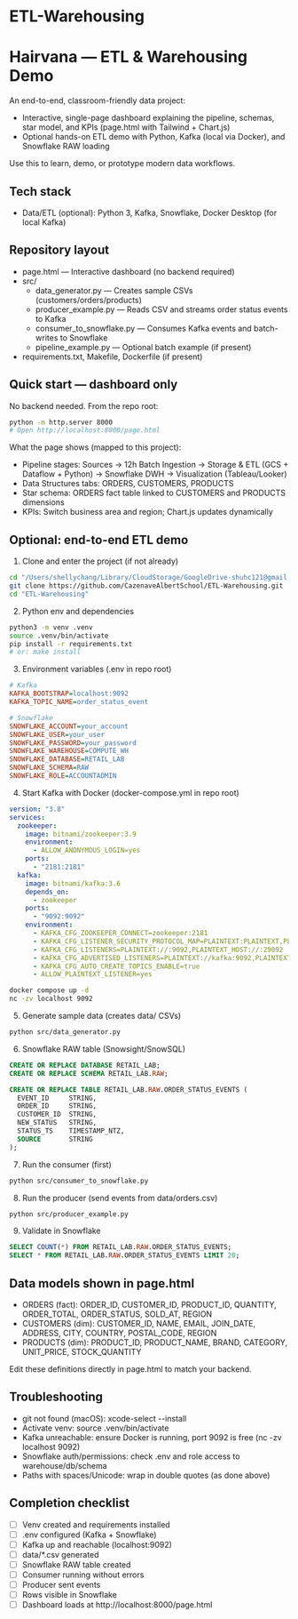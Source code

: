 # ETL-Warehousing


# Hairvana — ETL & Warehousing Demo

An end-to-end, classroom-friendly data project:

- Interactive, single-page dashboard explaining the pipeline, schemas, star model, and KPIs (page.html with Tailwind + Chart.js)
- Optional hands-on ETL demo with Python, Kafka (local via Docker), and Snowflake RAW loading

Use this to learn, demo, or prototype modern data workflows.

## Tech stack

- Data/ETL (optional): Python 3, Kafka, Snowflake, Docker Desktop (for local Kafka)

## Repository layout

- page.html — Interactive dashboard (no backend required)
- src/
  - data_generator.py — Creates sample CSVs (customers/orders/products)
  - producer_example.py — Reads CSV and streams order status events to Kafka
  - consumer_to_snowflake.py — Consumes Kafka events and batch-writes to Snowflake
  - pipeline_example.py — Optional batch example (if present)
- requirements.txt, Makefile, Dockerfile (if present)

## Quick start — dashboard only

No backend needed. From the repo root:

```bash
python -m http.server 8000
# Open http://localhost:8000/page.html
```

What the page shows (mapped to this project):

- Pipeline stages: Sources → 12h Batch Ingestion → Storage & ETL (GCS + Dataflow + Python) → Snowflake DWH → Visualization (Tableau/Looker)
- Data Structures tabs: ORDERS, CUSTOMERS, PRODUCTS
- Star schema: ORDERS fact table linked to CUSTOMERS and PRODUCTS dimensions
- KPIs: Switch business area and region; Chart.js updates dynamically

## Optional: end-to-end ETL demo

1) Clone and enter the project (if not already)

```bash
cd "/Users/shellychang/Library/CloudStorage/GoogleDrive-shuhc121@gmail.com/我的雲端硬碟/Albertschool_M2_1/as_m2-1/ETL and Warehousing"
git clone https://github.com/CazenaveAlbertSchool/ETL-Warehousing.git
cd "ETL-Warehousing"
```

2) Python env and dependencies

```bash
python3 -m venv .venv
source .venv/bin/activate
pip install -r requirements.txt
# or: make install
```

3) Environment variables (.env in repo root)

```ini
# Kafka
KAFKA_BOOTSTRAP=localhost:9092
KAFKA_TOPIC_NAME=order_status_event

# Snowflake
SNOWFLAKE_ACCOUNT=your_account
SNOWFLAKE_USER=your_user
SNOWFLAKE_PASSWORD=your_password
SNOWFLAKE_WAREHOUSE=COMPUTE_WH
SNOWFLAKE_DATABASE=RETAIL_LAB
SNOWFLAKE_SCHEMA=RAW
SNOWFLAKE_ROLE=ACCOUNTADMIN
```

4) Start Kafka with Docker (docker-compose.yml in repo root)

```yaml
version: "3.8"
services:
  zookeeper:
    image: bitnami/zookeeper:3.9
    environment:
      - ALLOW_ANONYMOUS_LOGIN=yes
    ports:
      - "2181:2181"
  kafka:
    image: bitnami/kafka:3.6
    depends_on:
      - zookeeper
    ports:
      - "9092:9092"
    environment:
      - KAFKA_CFG_ZOOKEEPER_CONNECT=zookeeper:2181
      - KAFKA_CFG_LISTENER_SECURITY_PROTOCOL_MAP=PLAINTEXT:PLAINTEXT,PLAINTEXT_HOST:PLAINTEXT
      - KAFKA_CFG_LISTENERS=PLAINTEXT://:9092,PLAINTEXT_HOST://:29092
      - KAFKA_CFG_ADVERTISED_LISTENERS=PLAINTEXT://kafka:9092,PLAINTEXT_HOST://localhost:9092
      - KAFKA_CFG_AUTO_CREATE_TOPICS_ENABLE=true
      - ALLOW_PLAINTEXT_LISTENER=yes
```

```bash
docker compose up -d
nc -zv localhost 9092
```

5) Generate sample data (creates data/ CSVs)

```bash
python src/data_generator.py
```

6) Snowflake RAW table (Snowsight/SnowSQL)

```sql
CREATE OR REPLACE DATABASE RETAIL_LAB;
CREATE OR REPLACE SCHEMA RETAIL_LAB.RAW;

CREATE OR REPLACE TABLE RETAIL_LAB.RAW.ORDER_STATUS_EVENTS (
  EVENT_ID     STRING,
  ORDER_ID     STRING,
  CUSTOMER_ID  STRING,
  NEW_STATUS   STRING,
  STATUS_TS    TIMESTAMP_NTZ,
  SOURCE       STRING
);
```

7) Run the consumer (first)

```bash
python src/consumer_to_snowflake.py
```

8) Run the producer (send events from data/orders.csv)

```bash
python src/producer_example.py
```

9) Validate in Snowflake

```sql
SELECT COUNT(*) FROM RETAIL_LAB.RAW.ORDER_STATUS_EVENTS;
SELECT * FROM RETAIL_LAB.RAW.ORDER_STATUS_EVENTS LIMIT 20;
```

## Data models shown in page.html

- ORDERS (fact): ORDER_ID, CUSTOMER_ID, PRODUCT_ID, QUANTITY, ORDER_TOTAL, ORDER_STATUS, SOLD_AT, REGION
- CUSTOMERS (dim): CUSTOMER_ID, NAME, EMAIL, JOIN_DATE, ADDRESS, CITY, COUNTRY, POSTAL_CODE, REGION
- PRODUCTS (dim): PRODUCT_ID, PRODUCT_NAME, BRAND, CATEGORY, UNIT_PRICE, STOCK_QUANTITY

Edit these definitions directly in page.html to match your backend.

## Troubleshooting

- git not found (macOS): xcode-select --install
- Activate venv: source .venv/bin/activate
- Kafka unreachable: ensure Docker is running, port 9092 is free (nc -zv localhost 9092)
- Snowflake auth/permissions: check .env and role access to warehouse/db/schema
- Paths with spaces/Unicode: wrap in double quotes (as done above)

## Completion checklist

- [ ] Venv created and requirements installed
- [ ] .env configured (Kafka + Snowflake)
- [ ] Kafka up and reachable (localhost:9092)
- [ ] data/*.csv generated
- [ ] Snowflake RAW table created
- [ ] Consumer running without errors
- [ ] Producer sent events
- [ ] Rows visible in Snowflake
- [ ] Dashboard loads at http://localhost:8000/page.html
